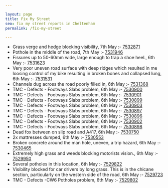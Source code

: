 ```yaml
---

layout: page
title: Fix My Street
seo: fix my street reports in Cheltenham
permalink: /fix-my-street

---
```


<!-- fix_marker starts -->

- Grass verge and hedge blocking visibility, 7th May :- [7532871](https://www.fixmystreet.com/report/7532871)
- Pothole in the middle of the road, 7th May :- [7531946](https://www.fixmystreet.com/report/7531946)
- Fissures up to 50-60mm wide, large enough to trap a shoe heel., 6th May :- [7531623](https://www.fixmystreet.com/report/7531623)
- Very poor uneven road surface with deep ridges which resulted in me loosing control of my bike resulting in broken bones and collapsed lung, 6th May :- [7531531](https://www.fixmystreet.com/report/7531531)
- Channels dug across the road poorly filled in, 6th May :- [7531368](https://www.fixmystreet.com/report/7531368)
- TMC - Defects - Footways Slabs problem, 6th May :- [7530900](https://www.fixmystreet.com/report/7530900)
- TMC - Defects - Footways Slabs problem, 6th May :- [7530901](https://www.fixmystreet.com/report/7530901)
- TMC - Defects - Footways Slabs problem, 6th May :- [7530899](https://www.fixmystreet.com/report/7530899)
- TMC - Defects - Footways Slabs problem, 6th May :- [7530903](https://www.fixmystreet.com/report/7530903)
- TMC - Defects - Footways Slabs problem, 6th May :- [7530897](https://www.fixmystreet.com/report/7530897)
- TMC - Defects - Footways Slabs problem, 6th May :- [7530896](https://www.fixmystreet.com/report/7530896)
- TMC - Defects - Footways Slabs problem, 6th May :- [7530902](https://www.fixmystreet.com/report/7530902)
- TMC - Defects - Footways Slabs problem, 6th May :- [7530898](https://www.fixmystreet.com/report/7530898)
- Dead fox between on slip road and A417, 6th May :- [7530750](https://www.fixmystreet.com/report/7530750)
- 2x mattresses dumped, 6th May :- [7530553](https://www.fixmystreet.com/report/7530553)
- Broken concrete around the man hole, uneven, a trip hazard, 6th May :- [7530465](https://www.fixmystreet.com/report/7530465)
- Extremely high grass and weeds blocking motorists vision., 6th May :- [7529950](https://www.fixmystreet.com/report/7529950)
- Several potholes in this location, 6th May :- [7529822](https://www.fixmystreet.com/report/7529822)
- Visibility blocked for car drivers by long grass. This is in the chicane section, particularly on the western side of the road, 6th May :- [7529723](https://www.fixmystreet.com/report/7529723)
- TMC - Defects -CW6 Potholes  problem, 6th May :- [7529802](https://www.fixmystreet.com/report/7529802)

<!-- fix_marker ends -->